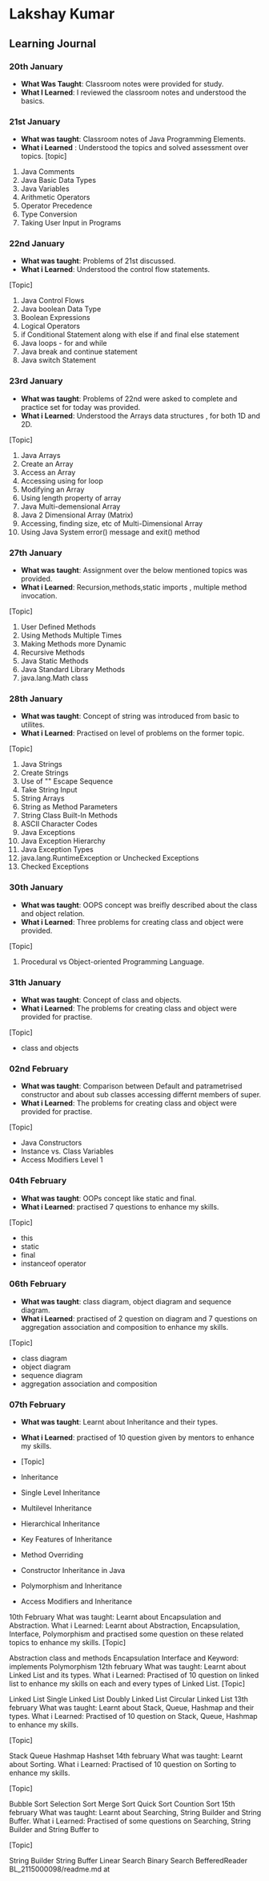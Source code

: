 # Lakshay Kumar

## Learning Journal
### 20th January

- **What Was Taught**: Classroom notes were provided for study.
- **What I Learned**: I reviewed the classroom notes and understood the basics.

### 21st January

- **What was taught**: Classroom notes of Java Programming Elements.
- **What i Learned** : Understood the topics and solved assessment over topics.
  [topic]

1. Java Comments
2. Java Basic Data Types
3. Java Variables
4. Arithmetic Operators
5. Operator Precedence
6. Type Conversion
7. Taking User Input in Programs

### 22nd January

- **What was taught**: Problems of 21st discussed.
- **What i Learned**: Understood the control flow statements.

[Topic]

1. Java Control Flows
2. Java boolean Data Type
3. Boolean Expressions
4. Logical Operators
5. if Conditional Statement along with else if and final else statement
6. Java loops - for and while
7. Java break and continue statement
8. Java switch Statement

### 23rd January

- **What was taught**: Problems of 22nd were asked to complete and practice set for today was provided.
- **What i Learned**: Understood the Arrays data structures , for both 1D and 2D.

[Topic]

1. Java Arrays
2. Create an Array
3. Access an Array
4. Accessing using for loop
5. Modifying an Array
6. Using length property of array
7. Java Multi-demensional Array
8. Java 2 Dimensional Array (Matrix)
9. Accessing, finding size, etc of Multi-Dimensional Array
10. Using Java System error() message and exit() method

### 27th January

- **What was taught**: Assignment over the below mentioned topics was provided.
- **What i Learned**: Recursion,methods,static imports , multiple method invocation.

[Topic]

1. User Defined Methods
2. Using Methods Multiple Times
3. Making Methods more Dynamic
4. Recursive Methods
5. Java Static Methods
6. Java Standard Library Methods
7. java.lang.Math class

### 28th January

- **What was taught**: Concept of string was introduced from basic to utilites.
- **What i Learned**: Practised on level of problems on the former topic.

[Topic]

1. Java Strings
2. Create Strings
3. Use of "\" Escape Sequence
4. Take String Input
5. String Arrays
6. String as Method Parameters
7. String Class Built-In Methods
8. ASCII Character Codes
9. Java Exceptions
10. Java Exception Hierarchy
11. Java Exception Types
12. java.lang.RuntimeException or Unchecked Exceptions
13. Checked Exceptions

### 30th January

- **What was taught**: OOPS concept was breifly described about the class and object relation.
- **What i Learned**: Three problems for creating class and object were provided.

[Topic]

1. Procedural vs Object-oriented Programming Language.

### 31th January

- **What was taught**: Concept of class and objects.
- **What i Learned**: The problems for creating class and object were provided for practise.

[Topic]

- class and objects

### 02nd February 

- **What was taught**: Comparison between Default and patrametrised constructor and about sub classes accessing differnt members of super.
- **What i Learned**: The problems for creating class and object were provided for practise.

[Topic]

- Java Constructors
- Instance vs. Class Variables
- Access Modifiers Level 1

### 04th February

- **What was taught**: OOPs concept like static and final.
- **What i Learned**: practised 7 questions to enhance my skills.

[Topic]

- this
- static
- final
- instanceof operator

### 06th February

- **What was taught**: class diagram, object diagram and sequence diagram.
- **What i Learned**: practised of 2 question on diagram and  7 questions on aggregation association and composition to enhance my skills.

[Topic]

- class diagram
- object diagram
- sequence diagram
- aggregation association and composition
### 07th February
- **What was taught**: Learnt about Inheritance and their types.
- **What i Learned**: practised of 10 question given by mentors to enhance my skills.
- [Topic]

- Inheritance
- Single Level Inheritance
- Multilevel Inheritance
- Hierarchical Inheritance
- Key Features of Inheritance
- Method Overriding
- Constructor Inheritance in Java
- Polymorphism and Inheritance
- Access Modifiers and Inheritance

10th February
What was taught: Learnt about Encapsulation and Abstraction.
What i Learned: Learnt about Abstraction, Encapsulation, Interface, Polymorphism and practised some question on these related topics to enhance my skills.
[Topic]

Abstraction class and methods
Encapsulation
Interface and Keyword: implements
Polymorphism
12th february
What was taught: Learnt about Linked List and its types.
What i Learned: Practised of 10 question on linked list to enhance my skills on each and every types of Linked List.
[Topic]

Linked List
Single Linked List
Doubly Linked List
Circular Linked List
13th february
What was taught: Learnt about Stack, Queue, Hashmap and their types. What i Learned: Practised of 10 question on Stack, Queue, Hashmap to enhance my skills.

[Topic]

Stack
Queue
Hashmap
Hashset
14th february
What was taught: Learnt about Sorting. What i Learned: Practised of 10 question on Sorting to enhance my skills.

[Topic]

Bubble Sort
Selection Sort
Merge Sort
Quick Sort
Countion Sort
15th february
What was taught: Learnt about Searching, String Builder and String Buffer. What i Learned: Practised of some questions on Searching, String Builder and String Buffer to

[Topic]

String Builder
String Buffer
Linear Search
Binary Search
BefferedReader
BL_2115000098/readme.md at
